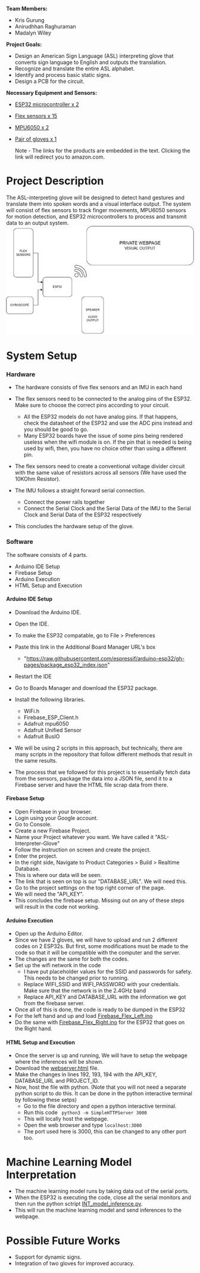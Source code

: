
**Team Members:**
* Kris Gurung
* Anirudhhan Raghuraman
* Madalyn Wiley

**Project Goals:**
* Design an American Sign Language (ASL) interpreting glove that converts sign language to English and outputs the translation.
* Recognize and translate the entire ASL alphabet.
* Identify and process basic static signs.
* Design a PCB for the circuit.

**Necessary Equipment and Sensors:**
* [ESP32 microcontroller x 2](https://www.amazon.com/HiLetgo-ESP-WROOM-32-Development-Microcontroller-Integrated/dp/B0718T232Z/ref=sr_1_1?crid=1E77MJF3QUDXL&dib=eyJ2IjoiMSJ9.soccUwva0RJIrxBgE16WUjGVb2gBzEZbRkcOjXFbl7txw_m8j2eB6sRBQfng_1By2xLbPOThXIIX6mm44zSRKBxo3DmCSaaPxRREeTvaz6mRqJSFdvX0UV4u7YCUFF9VzJMH5HSEm69ay5sR7vqI16iSSKkc1n5M4U171zWHULnC6If07JvZlS_vyRk9eYY7LQVSKsYTOywvE9E0JswhrlGnK3uilLnHBdO0v0LSaLqrTVmNWqHisUFKCX0RmKDC_S3Y7NVDhJZNNPbb7mO3_IXQbJ1bYXfzatGhKCRAPVQ.BtD1TH4fLNusaAd__wgz_MqSrZH6kXXjVtp4MKl7kw4&dib_tag=se&keywords=ESP32+adafruit&qid=1745643407&s=industrial&sprefix=esp32+adafruit%2Cindustrial%2C97&sr=1-1)
* [Flex sensors x 15](https://www.amazon.com/dp/B00LP25V1A?ref=ppx_yo2ov_dt_b_fed_asin_title&th=1)
* [MPU6050 x 2](https://www.amazon.com/dp/B0BLGT1F5F?ref=ppx_yo2ov_dt_b_fed_asin_title)
* [Pair of gloves x 1](https://www.amazon.com/Cotton-Gloves-Handling-Inspection-Photography/dp/B07ZMXNCQ5/ref=sr_1_1_sspa?crid=38A9OGK836FWP&dib=eyJ2IjoiMSJ9.RmDXSiT6_NwJIY7lLORg_hXRWdsfz5oneae0ttufA6xlE6yOU3XQI5IIw6CIP2ooXhPPXH6yb202yVkcDbKFN4tPhf6yFDZhMkIwZQfw2T55du-INUa5a1qSomWbeLcX6CZY6OHX3BhG44cjwEK9NmnZh7daNdz0VL7yuGMPpklnTagvLmJEJSSrEW2Hh6p0hE0ZwRGx5XYDeJZQDgXf2UWIse_s8L0uHNks6Kb9-btsYlCjnz9PRu4FuRj5JpmsLnc2chX2WcwSZNavxAectru4EzFSM2AwrvvHo5iIlK4.F7i_RE5KeiKyVe0g_Vekxm2Gx2jjtA3lpxnY2aW0wPw&dib_tag=se&keywords=gloves%2Bcotton&qid=1745643483&sprefix=gloves%2Bcotton%2Caps%2C123&sr=8-1-spons&sp_csd=d2lkZ2V0TmFtZT1zcF9hdGY&th=1)

  Note - The links for the products are embedded in the text. Clicking the link will redirect you to amazon.com.

# Project Description
The ASL-interpreting glove will be designed to detect hand gestures and translate them into spoken words and a visual interface output. The system will consist of flex sensors to track finger movements, MPU6050 sensors for motion detection, and ESP32 microcontrollers to process and transmit data to an output system.
![Glove Prototype](Sources/flowchart.png)


# System Setup
### Hardware
- The hardware consists of five flex sensors and an IMU in each hand
- The flex sensors need to be connected to the analog pins of the ESP32. Make sure to choose the correct pins according to your circuit.
	- All the ESP32 models do not have analog pins. If that happens, check the datasheet of the ESP32 and use the ADC pins instead and you should be good to go.
	- Many ESP32 boards have the issue of some pins being rendered useless when the wifi module is on. If the pin that is needed is being used by wifi, then, you have no choice other than using a different pin.
	
- The flex sensors need to create a conventional voltage divider circuit with the same value of resistors across all sensors (We have used the 10KOhm Resistor).
- The IMU follows a straight forward serial connection. 
	- Connect the power rails together
	- Connect the Serial Clock and the Serial Data of the IMU to the Serial Clock and Serial Data of the ESP32 respectively
- This concludes the hardware setup of the glove.

### Software 
The software consists of 4 parts.
- Arduino IDE Setup
- Firebase Setup
- Arduino Execution 
- HTML Setup and Execution

#### Arduino IDE Setup
- Download the Arduino IDE.
- Open the IDE.
- To make the ESP32 compatable, go to File > Preferences
- Paste this link in the Additional Board Manager URL's box
	- "https://raw.githubusercontent.com/espressif/arduino-esp32/gh-pages/package_esp32_index.json"
- Restart the IDE
- Go to Boards Manager and download the ESP32 package.
- Install the following libraries.
	- WiFi.h
	- Firebase_ESP_Client.h
	- Adafruit mpu6050
	- Adafruit Unified Sensor
	- Adafruit BusIO

- We will be using 2 scripts in this approach, but technically, there are many scripts in the repository that follow different methods that result in the same results.
- The process that we followed for this project is to essentially fetch data from the sensors, package the data into a JSON file, send it to a Firebase server and have the HTML file scrap data from there.

#### Firebase Setup
- Open Firebase in your browser.
- Login using your Google account.
- Go to Console.
- Create a new Firebase Project.
- Name your Project whatever you want. We have called it "ASL-Interpreter-Glove"
- Follow the instruction on screen and create the project.
- Enter the project.
- In the right side, Navigate to Product Categories > Build > Realtime Database.
- This is where our data will be seen.
- The link that is seen on top is our "DATABASE_URL". We will need this.
- Go to the project settings on the top right corner of the page.
- We will need the "API_KEY".
- This concludes the firebase setup. Missing out on any of these steps will result in the code not working.

#### Arduino Execution
- Open up the Arduino Editor.
- Since we have 2 gloves, we will have to upload and run 2 different codes on 2 ESP32s. But first, some modifications must be made to the code so that it will be compatible with the computer and the server.
- The changes are the same for both the codes.
- Set up the wifi network in the code
	- I have put placeholder values for the SSID and passwords for safety. This needs to be changed prior to running.
	- Replace WIFI_SSID and WIFI_PASSWORD with your credentials. Make sure that the network is in the 2.4GHz band 
	- Replace API_KEY and DATABASE_URL with the information we got from the firebase server.
- Once all of this is done, the code is ready to be dumped in the ESP32
- For the left hand and up and load [Firebase_Flex_Left.ino](Firebase%20Stuff/Firebase_Flex_Right/Firebase_Flex_Right.ino)
- Do the same with [Firebase_Flex_Right.ino](Firebase%20Stuff/Firebase_Flex_Right/Firebase_Flex_Right.ino) for the ESP32 that goes on the Right hand.

#### HTML Setup and Execution
- Once the server is up and running, We will have to setup the webpage where the inferences will be shown.
- Download the [webserver.html](webserver.html) file.
- Make the changes in lines 192, 193, 194 with the API_KEY, DATABASE_URL and PROJECT_ID.
- Now, host the file with python. (Note that you will not need a separate python script to do this. It can be done in the python interactive terminal by following these setps)
	- Go to the file directory and open a python interactive terminal.
	- Run this code  ``` python3 -m SimpleHTTPServer 3000```
	- This will locally host the webpage.
	- Open the web browser and type ```localhost:3000 ```
	- The port used here is 3000, this can be changed to any other port too.


# Machine Learning Model Interpretation
- The machine learning model runs by taking data out of the serial ports.
- When the ESP32 is executing the code, close all the serial monitors and then run the python sctript [INT_model_inference.py](Interpretation/INT_model_inference.py).
- This will run the machine learning model and send inferences to the webpage.

# Possible Future Works
* Support for dynamic signs.
* Integration of two gloves for improved accuracy.
